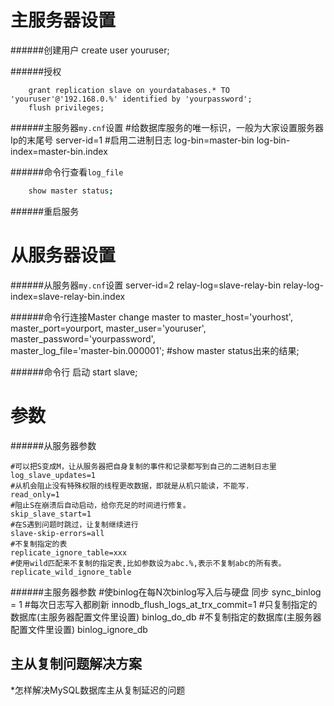 主服务器设置
===
######创建用户
    create user youruser;

######授权
```mysql
    grant replication slave on yourdatabases.* TO 'youruser'@'192.168.0.%' identified by 'yourpassword';
    flush privileges;
```
######主服务器`my.cnf`设置
    #给数据库服务的唯一标识，一般为大家设置服务器Ip的末尾号
    server-id=1
    #启用二进制日志
    log-bin=master-bin
    log-bin-index=master-bin.index

######命令行查看`log_file`
```bash
    show master status;
````
######重启服务

从服务器设置
===
######从服务器`my.cnf`设置
    server-id=2
    relay-log=slave-relay-bin
    relay-log-index=slave-relay-bin.index

######命令行连接Master
    change master to 
        master_host='yourhost',
        master_port=yourport,
        master_user='youruser',
        master_password='yourpassword',     
        master_log_file='master-bin.000001'; #show master status出来的结果;

######命令行 启动
    start slave;


参数
===
######从服务器参数

    #可以把S变成M，让从服务器把自身复制的事件和记录都写到自己的二进制日志里
    log_slave_updates=1
    #从机会阻止没有特殊权限的线程更改数据，即就是从机只能读，不能写.
    read_only=1
    #阻止S在崩溃后自动启动，给你充足的时间进行修复。
    skip_slave_start=1
    #在S遇到问题时跳过，让复制继续进行
    slave-skip-errors=all
    #不复制指定的表
    replicate_ignore_table=xxx
    #使用wild匹配来不复制的指定表,比如参数设为abc.%,表示不复制abc的所有表。
    replicate_wild_ignore_table
######主服务器参数
    #使binlog在每N次binlog写入后与硬盘 同步
    sync_binlog = 1
    #每次日志写入都刷新
    innodb_flush_logs_at_trx_commit=1
    #只复制指定的数据库(主服务器配置文件里设置)
    binlog_do_db 
    #不复制指定的数据库(主服务器配置文件里设置)
    binlog_ignore_db    


主从复制问题解决方案
---

*怎样解决MySQL数据库主从复制延迟的问题